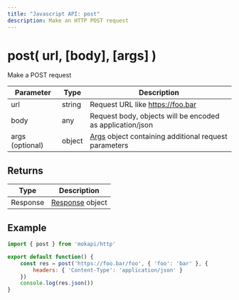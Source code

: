 ```yaml
---
title: "Javascript API: post"
description: Make an HTTP POST request
---
```

# post( url, [body], [args] )

Make a POST request

| Parameter       | Type   | Description                                                                                      |
|-----------------|--------|--------------------------------------------------------------------------------------------------|
| url             | string | Request URL like https://foo.bar                                                                 |
| body            | any    | Request body, objects will be encoded as application/json                                        |
| args (optional) | object | [Args](/docs/javascript-api/mokapi-http/args.md) object containing additional request parameters |

## Returns

| Type     | Description                                                     |
|----------|-----------------------------------------------------------------|
| Response | [Response](/docs/javascript-api/mokapi-http/response.md) object |

## Example

```javascript
import { post } from 'mokapi/http'

export default function() {
    const res = post('https://foo.bar/foo', { 'foo': 'bar' }, {
        headers: { 'Content-Type': 'application/json' }
    })
    console.log(res.json())
}
```